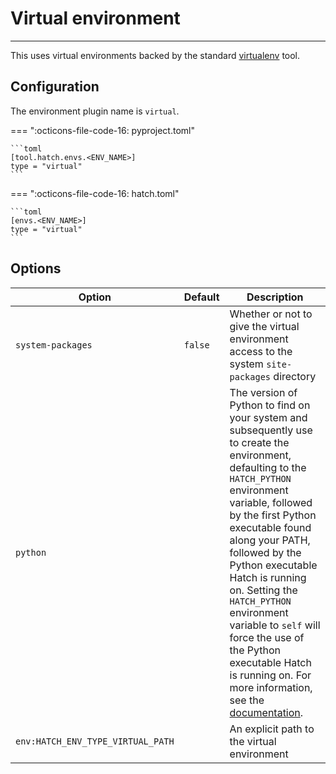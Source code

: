 # Virtual environment

-----

This uses virtual environments backed by the standard [virtualenv](https://github.com/pypa/virtualenv) tool.

## Configuration

The environment plugin name is `virtual`.

=== ":octicons-file-code-16: pyproject.toml"

    ```toml
    [tool.hatch.envs.<ENV_NAME>]
    type = "virtual"
    ```

=== ":octicons-file-code-16: hatch.toml"

    ```toml
    [envs.<ENV_NAME>]
    type = "virtual"
    ```

## Options

| Option | Default | Description |
| --- | --- | --- |
| `system-packages` | `false` | Whether or not to give the virtual environment access to the system `site-packages` directory |
| `python` | | The version of Python to find on your system and subsequently use to create the environment, defaulting to the `HATCH_PYTHON` environment variable, followed by the first Python executable found along your PATH, followed by the Python executable Hatch is running on. Setting the `HATCH_PYTHON` environment variable to `self` will force the use of the Python executable Hatch is running on. For more information, see the [documentation](https://virtualenv.pypa.io/en/latest/user_guide.html#python-discovery). |
| `env:HATCH_ENV_TYPE_VIRTUAL_PATH` | | An explicit path to the virtual environment |
